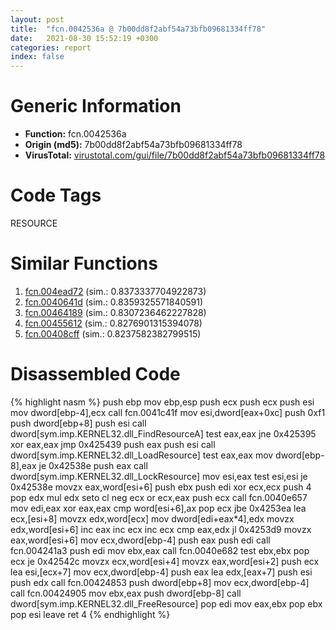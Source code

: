 ```yaml
---
layout: post
title:  "fcn.0042536a @ 7b00dd8f2abf54a73bfb09681334ff78"
date:   2021-08-30 15:52:19 +0300
categories: report
index: false
---
```


# Generic Information
- **Function:** fcn.0042536a
- **Origin (md5):** 7b00dd8f2abf54a73bfb09681334ff78
- **VirusTotal:** [virustotal.com/gui/file/7b00dd8f2abf54a73bfb09681334ff78][virustotal_ref]

# Code Tags
<span class="tag" id="RESOURCE">RESOURCE</span>


# Similar Functions

1. [fcn.004ead72][similar_1_ref] (sim.: 0.8373337704922873)
2. [fcn.0040641d][similar_2_ref] (sim.: 0.8359325571840591)
3. [fcn.00464189][similar_3_ref] (sim.: 0.8307236462227828)
4. [fcn.00455612][similar_4_ref] (sim.: 0.8276901315394078)
5. [fcn.00408cff][similar_5_ref] (sim.: 0.8237582382799515)


# Disassembled Code

{% highlight nasm %}
push ebp
mov ebp,esp
push ecx
push ecx
push esi
mov dword[ebp-4],ecx
call fcn.0041c41f
mov esi,dword[eax+0xc]
push 0xf1
push dword[ebp+8]
push esi
call dword[sym.imp.KERNEL32.dll_FindResourceA]
test eax,eax
jne 0x425395
xor eax,eax
jmp 0x425439
push eax
push esi
call dword[sym.imp.KERNEL32.dll_LoadResource]
test eax,eax
mov dword[ebp-8],eax
je 0x42538e
push eax
call dword[sym.imp.KERNEL32.dll_LockResource]
mov esi,eax
test esi,esi
je 0x42538e
movzx eax,word[esi+6]
push ebx
push edi
xor ecx,ecx
push 4
pop edx
mul edx
seto cl
neg ecx
or ecx,eax
push ecx
call fcn.0040e657
mov edi,eax
xor eax,eax
cmp word[esi+6],ax
pop ecx
jbe 0x4253ea
lea ecx,[esi+8]
movzx edx,word[ecx]
mov dword[edi+eax*4],edx
movzx edx,word[esi+6]
inc eax
inc ecx
inc ecx
cmp eax,edx
jl 0x4253d9
movzx eax,word[esi+6]
mov ecx,dword[ebp-4]
push eax
push edi
call fcn.004241a3
push edi
mov ebx,eax
call fcn.0040e682
test ebx,ebx
pop ecx
je 0x42542c
movzx ecx,word[esi+4]
movzx eax,word[esi+2]
push ecx
lea esi,[ecx+7]
mov ecx,dword[ebp-4]
push eax
lea edx,[eax+7]
push esi
push edx
call fcn.00424853
push dword[ebp+8]
mov ecx,dword[ebp-4]
call fcn.00424905
mov ebx,eax
push dword[ebp-8]
call dword[sym.imp.KERNEL32.dll_FreeResource]
pop edi
mov eax,ebx
pop ebx
pop esi
leave 
ret 4
{% endhighlight %}


[similar_1_ref]: /report/fcn.004ead72@9c2b894b84f59672d8be2e984066f76f
[similar_2_ref]: /report/fcn.0040641d@470263fe7e7cc115b95cd041d643e3b5
[similar_3_ref]: /report/fcn.00464189@d96761eb00d2d97e2b6f5ffffed0b46a
[similar_4_ref]: /report/fcn.00455612@be7fba7cc724acf4ae2900d99e0fc9c3
[similar_5_ref]: /report/fcn.00408cff@470263fe7e7cc115b95cd041d643e3b5
[virustotal_ref]: https://www.virustotal.com/gui/file/7b00dd8f2abf54a73bfb09681334ff78
